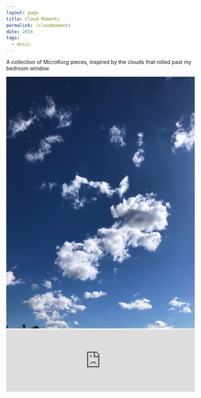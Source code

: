```yaml
---
layout: page
title: Cloud Moments
permalink: /cloudmoments
date: 2016
tags:
  - music
---
```

<p class="intro">A collection of MicroKorg pieces, inspired by the clouds that rolled past my bedroom window</p>

<img src="/assets/studio/clouds.webp">

<iframe width="100%" height="166" scrolling="no" frameborder="no" allow="autoplay" src="https://w.soundcloud.com/player/?url=https%3A//api.soundcloud.com/tracks/1872140301&color=%23ff5500&auto_play=false&hide_related=true&show_comments=true&show_user=true&show_reposts=false&show_teaser=false"></iframe>
